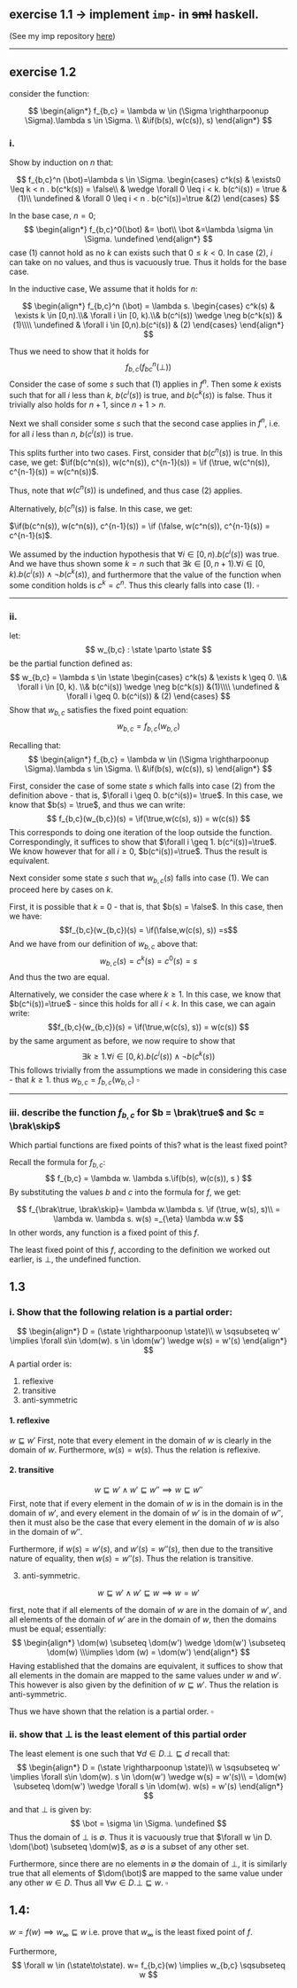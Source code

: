 $$
\newcommand{\true}{\text{true}}
\newcommand{\false}{\text{false}}
\newcommand{\undefined}{\text{undefined}}
\newcommand{\skip}{\text{skip}}
\newcommand{\if}{\text{if}}
\newcommand{\state}{\text{state}}
\newcommand{\dom}{\text{Domain}}
\newcommand{\parto}{\rightharpoonup}
\newcommand{\brak}[1]{[\![#1]\!]}
$$
## exercise 1.1 -> implement `imp-` in ~~sml~~ haskell.

(See my imp repository [here](https://github.com/JakeTrevor/imp))

------
## exercise 1.2
consider the function:

$$
\begin{align*}
f_{b,c} = \lambda w \in (\Sigma \rightharpoonup \Sigma).\lambda s \in \Sigma. \\
&\if(b(s), w(c(s)), s)
\end{align*}
$$
### i. 
Show by induction on $n$ that:

$$
f_{b,c}^n (\bot)=\lambda s \in \Sigma.
\begin{cases}
c^k(s) & \exists0 \leq k < n . b(c^k(s)) = \false\\
& \wedge  \forall 0 \leq i < k. b(c^i(s)) = \true & (1)\\
\undefined & \forall 0 \leq i < n . b(c^i(s))=\true &(2)
\end{cases}
$$

In the base case, $n = 0$;
$$
\begin{align*}
f_{b,c}^0(\bot)   &= \bot\\
\bot &=\lambda \sigma \in \Sigma. \undefined
\end{align*}
$$
case $(1)$ cannot hold as no $k$ can exists such that $0 \leq k < 0$. 
In case $(2)$, $i$ can take on no values, and thus is vacuously true.
Thus it holds for the base case. 

In the inductive case, 
We assume that it holds for $n$:

$$
\begin{align*}
f_{b,c}^n (\bot) = \lambda s.
\begin{cases}
c^k(s) & \exists k \in [0,n).\\& \forall i \in [0, k).\\& b(c^i(s)) \wedge \neg b(c^k(s)) &(1)\\\\
\undefined & \forall i \in [0,n).b(c^i(s)) & (2)
\end{cases}
\end{align*}
$$

Thus we need to show that it holds for
$$
f_{b,c}(f_{bc}^n(\bot))
$$
Consider the case of some $s$ such that $(1)$ applies in $f^n$. Then some $k$ exists such that for all $i$ less than $k$, $b(c^i(s))$ is true, and $b(c^k(s))$ is false. Thus it trivially also holds for $n+1$, since $n+1 > n$. 

Next we shall consider some $s$ such that the second case applies in $f^n$, i.e. for all $i$ less than $n$, $b(c^i(s))$ is true. 

This splits further into two cases. 
First, consider that $b(c^{n}(s))$ is true. In this case, we get:
$\if(b(c^n(s)), w(c^n(s)),  c^{n-1}(s)) = \if (\true, w(c^n(s)),  c^{n-1}(s)) = w(c^n(s))$.

Thus, note that $w(c^n(s))$ is undefined, and thus case $(2)$ applies. 

Alternatively, $b(c^{n}(s))$ is false. 
In this case, we get:

$\if(b(c^n(s)), w(c^n(s)), c^{n-1}(s)) = \if (\false, w(c^n(s)),  c^{n-1}(s)) = c^{n-1}(s)$.

We assumed by the induction hypothesis that $\forall i \in [0,n). b(c^i(s))$ was true. And we have thus shown some $k =n$ such that $\exists k \in [0, n+1). \forall i \in [0,k). b(c^i(s)) \wedge \neg b(c^k(s))$, and furthermore that the value of the function when some condition holds is $c^k = c^n$. 
Thus this clearly falls into case $(1)$.
$\square$

--------

### ii.
let:
$$
w_{b,c} : \state \parto \state
$$
be the partial function defined as:
$$
w_{b,c} = \lambda s \in \state \begin{cases}
c^k(s) & \exists k \geq 0. \\& \forall i \in [0, k). \\& b(c^i(s)) \wedge \neg b(c^k(s)) &(1)\\\\
\undefined & \forall i \geq 0. b(c^i(s))  & (2)
\end{cases}
$$
Show that $w_{b,c}$ satisfies the fixed point equation:
$$
w_{b,c} = f_{b,c}(w_{b,c})
$$

Recalling that:
$$
\begin{align*}
f_{b,c} = \lambda w \in (\Sigma \rightharpoonup \Sigma).\lambda s \in \Sigma. \\
&\if(b(s), w(c(s)), s)
\end{align*}
$$

First, consider the case of some state $s$ which falls into case $(2)$ from the definition above - that is, $\forall i \geq 0. b(c^i(s))= \true$. In this case, we know that $b(s) = \true$, and thus we can write:
$$
f_{b,c}(w_{b,c})(s) = \if(\true,w(c(s), s)) = w(c(s))
$$
This corresponds to doing one iteration of the loop outside the function. Correspondingly, it suffices to show that $\forall i \geq 1. b(c^i(s))=\true$. We know however that for all $i\geq 0$, $b(c^i(s))=\true$. 
Thus the result is equivalent.


Next consider some state $s$ such that $w_{b,c}(s)$ falls into case $(1)$. We can proceed here by cases on $k$.

First, it is possible that $k$ = 0 - that is, that $b(s) = \false$. In this case, then we have:
$$f_{b,c}(w_{b,c})(s) = \if(\false,w(c(s), s)) =s$$
And we have from our definition of $w_{b,c}$ above that:
$$w_{b,c}(s) = c^k (s) = c^0 (s) = s$$
And thus the two are equal.


Alternatively, we consider the case where $k \geq 1$. In this case, we know that $b(c^i(s))=\true$ - since this holds for all $i < k$.
In this case, we can again write:
$$f_{b,c}(w_{b,c})(s) = \if(\true,w(c(s), s)) = w(c(s))
$$
by the same argument as before, we now require to show that 
$$
\exists k\geq 1. \forall i \in [0, k).  b(c^i(s)) \wedge \neg b(c^k(s))
$$
This follows trivially from the assumptions we made in considering this case - that $k \geq 1$. 
thus $w_{b,c}=f_{b,c}(w_{b,c})$
$\square$


----
### iii. describe the function $f_{b,c}$ for $b = \brak\true$ and $c = \brak\skip$
Which partial functions are fixed points of this?
what is the least fixed point?


Recall the formula for $f_{b,c}$:
$$
f_{b,c} = \lambda w. \lambda s.\if(b(s), w(c(s)), s )
$$
 By substituting the values $b$ and $c$ into the formula for $f$, we get:
 
$$
f_{\brak\true, \brak\skip}= \lambda w.\lambda s. \if (\true, w(s), s)\\
= \lambda w. \lambda s. w(s) =_{\eta} \lambda w.w
$$
In other words, any function is a fixed point of this $f$. 

The least fixed point of this $f$, according to the definition we worked out earlier, is $\bot$, the undefined function.


## 1.3

### i. Show that the following relation is a partial order:

$$
\begin{align*}
D = (\state \rightharpoonup \state)\\
w \sqsubseteq w' \implies \forall s\in \dom(w). s \in \dom(w') \wedge w(s) = w'(s)
\end{align*}
$$
A partial order is:
1. reflexive
2. transitive
3. anti-symmetric

#### 1. reflexive
$w \sqsubseteq w'$
First, note that every element in the  domain of $w$ is clearly in the domain of $w$. Furthermore, $w(s) = w(s)$. Thus the relation is reflexive.

#### 2. transitive
$$
w \sqsubseteq w' \wedge w' \sqsubseteq w'' \implies w \sqsubseteq w''
$$
First, note that if every element in the domain of $w$ is in the domain is in the domain of $w'$, and every element in the domain of $w'$ is in the domain of $w''$, then it must also be the case that every element in the domain of $w$ is also in the domain of $w''$.

Furthermore, if $w(s) = w'(s)$, and $w'(s) = w''(s)$, then due to the transitive nature of equality, then $w(s) = w''(s)$.
Thus the relation is transitive.

3. anti-symmetric. 

$$
w \sqsubseteq w' \wedge w' \sqsubseteq w \implies w = w'
$$

first, note that if all elements of the domain of $w$ are in the domain of $w'$, and all elements of the domain of $w'$ are in the domain of $w$, then the domains must be equal; essentially:
$$
\begin{align*}
\dom(w) \subseteq \dom(w') \wedge \dom(w') \subseteq \dom(w) \\\implies \dom (w) = \dom(w')
\end{align*}
$$
Having established that the domains are equivalent, it suffices to show that all elements in the domain are mapped to the same values under $w$ and $w'$. This however is also given by the definition of $w \sqsubseteq w'$. Thus the relation is anti-symmetric.

Thus we have shown that the relation is a partial order. $\square$

### ii. show that $\bot$ is the least element of this partial order

The least element is one such that $\forall d \in D. \bot \sqsubseteq d$
recall that:
$$
\begin{align*}
D = (\state \rightharpoonup \state)\\
w \sqsubseteq w' \implies \forall s\in \dom(w). s \in \dom(w') \wedge w(s) = w'(s)\\
= \dom(w) \subseteq \dom(w') \wedge  \forall s \in \dom(w). w(s) = w'(s)
\end{align*}
$$
and that $\bot$ is given by:
$$
\bot = \sigma \in \Sigma. \undefined
$$
Thus the domain of $\bot$ is $\emptyset$. Thus it is vacuously true that $\forall w \in D. \dom(\bot) \subseteq \dom(w)$, as $\emptyset$ is a subset of any other set.

Furthermore, since there are no elements in $\emptyset$ the domain of $\bot$, it is similarly true that all elements of $\dom(\bot)$ are mapped to the same value under any other $w \in D$.
Thus all $\forall w \in D. \bot \sqsubseteq w$. 
$\square$


## 1.4: 
$w = f(w) \implies w_\infty \sqsubseteq w$
i.e. prove that $w_\infty$ is the least fixed point of $f$. 

Furthermore, 
$$
\forall w \in (\state\to\state). w= f_{b,c}(w) \implies w_{b,c} \sqsubseteq w
$$
